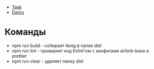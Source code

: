 - [Task](https://github.com/rolling-scopes-school/tasks/blob/master/tasks/fancy-weather.md)
- [Demo](https://determined-darwin-c7ab9f.netlify.com/)
# Команды
* npm run build - собирает билд в папке dist
* npm run lint - проверяет код Eslint'ом с конфигами airbnb-base и prettier
* npm run clear - удаляет папку dist
